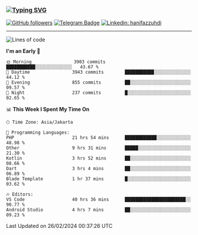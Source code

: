 ### [![Typing SVG](https://readme-typing-svg.herokuapp.com?font=lato&size=22&lines=Hi+There+👋)](https://git.io/typing-svg) 

[![GitHub followers](https://img.shields.io/github/followers/hanifazzuhdi?label=Follow&style=social)](https://github.com/hanifazzuhdi/?tab=follow) 
[![Telegram Badge](https://img.shields.io/badge/-hanif0198-blue?style=social&logo=telegram&link=https://www.t.me/hanif0198/)](https://www.t.me/hanif0198/) 
[![Linkedin: hanifazzuhdi](https://img.shields.io/badge/-hanifazzuhdi-blue?style=flat-square&logo=Linkedin&logoColor=white&link=https://www.linkedin.com/in/hanif-az-zuhdi-69688019b/)](https://www.linkedin.com/in/hanif-az-zuhdi-69688019b/) 

<hr/>

<!--START_SECTION:waka-->
![Lines of code](https://img.shields.io/badge/From%20Hello%20World%20I%27ve%20Written-47.3%20million%20lines%20of%20code-blue)

**I'm an Early 🐤** 

```text
🌞 Morning                3903 commits        ███████████░░░░░░░░░░░░░░   43.67 % 
🌆 Daytime                3943 commits        ███████████░░░░░░░░░░░░░░   44.12 % 
🌃 Evening                855 commits         ██░░░░░░░░░░░░░░░░░░░░░░░   09.57 % 
🌙 Night                  237 commits         █░░░░░░░░░░░░░░░░░░░░░░░░   02.65 % 
```


📊 **This Week I Spent My Time On** 

```text
🕑︎ Time Zone: Asia/Jakarta

💬 Programming Languages: 
PHP                      21 hrs 54 mins      ████████████░░░░░░░░░░░░░   48.98 % 
Other                    9 hrs 31 mins       █████░░░░░░░░░░░░░░░░░░░░   21.30 % 
Kotlin                   3 hrs 52 mins       ██░░░░░░░░░░░░░░░░░░░░░░░   08.66 % 
Dart                     3 hrs 4 mins        ██░░░░░░░░░░░░░░░░░░░░░░░   06.89 % 
Blade Template           1 hr 37 mins        █░░░░░░░░░░░░░░░░░░░░░░░░   03.62 % 

🔥 Editors: 
VS Code                  40 hrs 36 mins      ███████████████████████░░   90.77 % 
Android Studio           4 hrs 7 mins        ██░░░░░░░░░░░░░░░░░░░░░░░   09.23 % 
```


 Last Updated on 26/02/2024 00:37:26 UTC
<!--END_SECTION:waka-->
